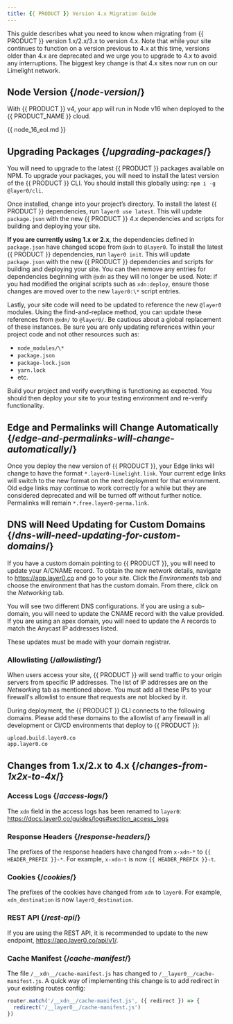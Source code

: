 ```yaml
---
title: {{ PRODUCT }} Version 4.x Migration Guide
---
```


This guide describes what you need to know when migrating from {{ PRODUCT }} version 1.x/2.x/3.x to version 4.x. Note that while your site continues to function on a version previous to 4.x at this time, versions older than 4.x are deprecated and we urge you to upgrade to 4.x to avoid any interruptions. The biggest key change is that 4.x sites now run on our Limelight network.

## Node Version {/*node-version*/}

With {{ PRODUCT }} v4, your app will run in Node v16 when deployed to the {{ PRODUCT_NAME }} cloud. 

{{ node_16_eol.md }}

## Upgrading Packages {/*upgrading-packages*/}

You will need to upgrade to the latest {{ PRODUCT }} packages available on NPM. To upgrade your packages, you will need to install the latest version of the {{ PRODUCT }} CLI. You should install this globally using: `npm i -g @layer0/cli`.

Once installed, change into your project’s directory. To install the latest {{ PRODUCT }} dependencies, run `layer0 use latest`. This will update `package.json` with the new {{ PRODUCT }} 4.x dependencies and scripts for building and deploying your site.

**If you are currently using 1.x or 2.x**, the dependencies defined in `package.json` have changed scope from `@xdn` to `@layer0`. To install the latest {{ PRODUCT }} dependencies, run `layer0 init`. This will update `package.json` with the new {{ PRODUCT }} dependencies and scripts for building and deploying your site. You can then remove any entries for dependencies beginning with `@xdn` as they will no longer be used. Note: if you had modified the original scripts such as `xdn:deploy`, ensure those changes are moved over to the new `layer0:\*` script entries.

Lastly, your site code will need to be updated to reference the new `@layer0` modules. Using the find-and-replace method, you can update these references from `@xdn/` to `@layer0/`. Be cautious about a global replacement of these instances. Be sure you are only updating references within your project code and not other resources such as:

- `node_modules/\*`
- `package.json`
- `package-lock.json`
- `yarn.lock`
- etc.

Build your project and verify everything is functioning as expected. You should then deploy your site to your testing environment and re-verify functionality.

## Edge and Permalinks will Change Automatically {/*edge-and-permalinks-will-change-automatically*/}

Once you deploy the new version of {{ PRODUCT }}, your Edge links will change to have the format `*.layer0-limelight.link`. Your current edge links will switch to the new format on the next deployment for that environment. Old edge links may continue to work correctly for a while but they are considered deprecated and will be turned off without further notice. Permalinks will remain `*.free.layer0-perma.link`.

## DNS will Need Updating for Custom Domains {/*dns-will-need-updating-for-custom-domains*/}

If you have a custom domain pointing to {{ PRODUCT }}, you will need to update your A/CNAME record. To obtain the new network details, navigate to https://app.layer0.co and go to your site. Click the _Environments_ tab and choose the environment that has the custom domain. From there, click on the _Networking_ tab.

You will see two different DNS configurations. If you are using a sub-domain, you will need to update the CNAME record with the value provided. If you are using an apex domain, you will need to update the A records to match the Anycast IP addresses listed.

These updates must be made with your domain registrar.

### Allowlisting {/*allowlisting*/}

When users access your site, {{ PRODUCT }} will send traffic to your origin servers from specific IP addresses. The list of IP addresses are on the _Networking_ tab as mentioned above. You must add all these IPs to your firewall's allowlist to ensure that requests are not blocked by it.

During deployment, the {{ PRODUCT }} CLI connects to the following domains. Please add these domains to the allowlist of any firewall in all development or CI/CD environments that deploy to {{ PRODUCT }}:

```
upload.build.layer0.co
app.layer0.co
```

## Changes from 1.x/2.x to 4.x {/*changes-from-1x2x-to-4x*/}

### Access Logs {/*access-logs*/}

The `xdn` field in the access logs has been renamed to `layer0`: https://docs.layer0.co/guides/logs#section_access_logs

### Response Headers {/*response-headers*/}

The prefixes of the response headers have changed from `x-xdn-*` to `{{ HEADER_PREFIX }}-*`. For example, `x-xdn-t` is now `{{ HEADER_PREFIX }}-t`.

### Cookies {/*cookies*/}

The prefixes of the cookies have changed from `xdn` to `layer0`. For example, `xdn_destination` is now `layer0_destination`.

### REST API {/*rest-api*/}

If you are using the REST API, it is recommended to update to the new endpoint, https://app.layer0.co/api/v1/.

### Cache Manifest {/*cache-manifest*/}

The file `/__xdn__/cache-manifest.js` has changed to `/__layer0__/cache-manifest.js`. A quick way of implementing this change is to add redirect in your existing routes config:

```js
router.match('/__xdn__/cache-manifest.js', ({ redirect }) => {
  redirect('/__layer0__/cache-manifest.js')
})
```
